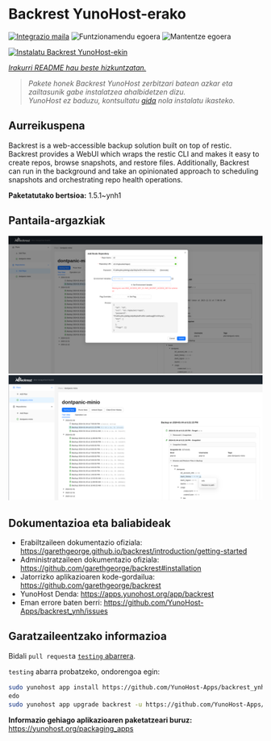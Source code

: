 <!--
Ohart ongi: README hau automatikoki sortu da <https://github.com/YunoHost/apps/tree/master/tools/readme_generator>ri esker
EZ editatu eskuz.
-->

# Backrest YunoHost-erako

[![Integrazio maila](https://dash.yunohost.org/integration/backrest.svg)](https://ci-apps.yunohost.org/ci/apps/backrest/) ![Funtzionamendu egoera](https://ci-apps.yunohost.org/ci/badges/backrest.status.svg) ![Mantentze egoera](https://ci-apps.yunohost.org/ci/badges/backrest.maintain.svg)

[![Instalatu Backrest YunoHost-ekin](https://install-app.yunohost.org/install-with-yunohost.svg)](https://install-app.yunohost.org/?app=backrest)

*[Irakurri README hau beste hizkuntzatan.](./ALL_README.md)*

> *Pakete honek Backrest YunoHost zerbitzari batean azkar eta zailtasunik gabe instalatzea ahalbidetzen dizu.*  
> *YunoHost ez baduzu, kontsultatu [gida](https://yunohost.org/install) nola instalatu ikasteko.*

## Aurreikuspena

Backrest is a web-accessible backup solution built on top of restic. Backrest provides a WebUI which wraps the restic CLI and makes it easy to create repos, browse snapshots, and restore files. Additionally, Backrest can run in the background and take an opinionated approach to scheduling snapshots and orchestrating repo health operations.


**Paketatutako bertsioa:** 1.5.1~ynh1

## Pantaila-argazkiak

![Backrest(r)en pantaila-argazkia](./doc/screenshots/68747470733a2f2f663030302e6261636b626c617a6562322e636f6d2f66696c652f6773686172652f73637265656e73686f74732f323032342f53637265656e73686f742b66726f6d2b323032342d30312d30342b31382d31392d35302e706e67.png)
![Backrest(r)en pantaila-argazkia](./doc/screenshots/68747470733a2f2f663030302e6261636b626c617a6562322e636f6d2f66696c652f6773686172652f73637265656e73686f74732f323032342f53637265656e73686f742b66726f6d2b323032342d30312d30342b31382d33302d31342e706e67.png)

## Dokumentazioa eta baliabideak

- Erabiltzaileen dokumentazio ofiziala: <https://garethgeorge.github.io/backrest/introduction/getting-started>
- Administratzaileen dokumentazio ofiziala: <https://github.com/garethgeorge/backrest#installation>
- Jatorrizko aplikazioaren kode-gordailua: <https://github.com/garethgeorge/backrest>
- YunoHost Denda: <https://apps.yunohost.org/app/backrest>
- Eman errore baten berri: <https://github.com/YunoHost-Apps/backrest_ynh/issues>

## Garatzaileentzako informazioa

Bidali `pull request`a [`testing` abarrera](https://github.com/YunoHost-Apps/backrest_ynh/tree/testing).

`testing` abarra probatzeko, ondorengoa egin:

```bash
sudo yunohost app install https://github.com/YunoHost-Apps/backrest_ynh/tree/testing --debug
edo
sudo yunohost app upgrade backrest -u https://github.com/YunoHost-Apps/backrest_ynh/tree/testing --debug
```

**Informazio gehiago aplikazioaren paketatzeari buruz:** <https://yunohost.org/packaging_apps>
